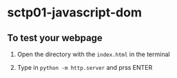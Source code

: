 # sctp01-javascript-dom

## To test your webpage
1. Open the directory with the `index.html` in the terminal

2. Type in `python -m http.server` and prss ENTER